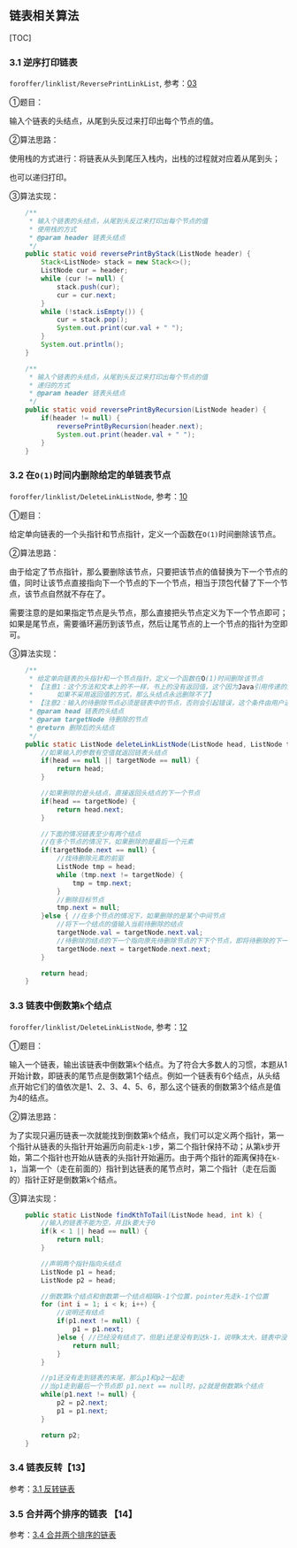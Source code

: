 ## 链表相关算法

[TOC]

### 3.1 逆序打印链表

`foroffer/linklist/ReversePrintLinkList`, 参考：[03](https://github.com/LRH1993/android_interview/blob/master/algorithm/For-offer/03.md)

①题目：

输入个链表的头结点，从尾到头反过来打印出每个节点的值。

②算法思路：

使用栈的方式进行：将链表从头到尾压入栈内，出栈的过程就对应着从尾到头；

也可以递归打印。

③算法实现：

```java
    /**
     * 输入个链表的头结点，从尾到头反过来打印出每个节点的值
     * 使用栈的方式
     * @param header 链表头结点
     */
    public static void reversePrintByStack(ListNode header) {
        Stack<ListNode> stack = new Stack<>();
        ListNode cur = header;
        while (cur != null) {
            stack.push(cur);
            cur = cur.next;
        }
        while (!stack.isEmpty()) {
            cur = stack.pop();
            System.out.print(cur.val + " ");
        }
        System.out.println();
    }

    /**
     * 输入个链表的头结点，从尾到头反过来打印出每个节点的值
     * 递归的方式
     * @param header 链表头结点
     */
    public static void reversePrintByRecursion(ListNode header) {
        if(header != null) {
            reversePrintByRecursion(header.next);
            System.out.print(header.val + " ");
        }
    }
```

### 3.2 在`O(1)`时间内删除给定的单链表节点

`foroffer/linklist/DeleteLinkListNode`, 参考：[10](https://github.com/LRH1993/android_interview/blob/master/algorithm/For-offer/10.md)

①题目：

给定单向链表的一个头指针和节点指针，定义一个函数在`O(1)`时间删除该节点。

②算法思路：

由于给定了节点指针，那么要删除该节点，只要把该节点的值替换为下一个节点的值，同时让该节点直接指向下一个节点的下一个节点，相当于顶包代替了下一个节点，该节点自然就不存在了。

需要注意的是如果指定节点是头节点，那么直接把头节点定义为下一个节点即可；如果是尾节点，需要循环遍历到该节点，然后让尾节点的上一个节点的指针为空即可。

③算法实现：

```java
    /**
     * 给定单向链表的头指针和一个节点指针，定义一个函数在O(1)时间删除该节点
     * 【注意1：这个方法和文本上的不一样，书上的没有返回值，这个因为Java引用传递的原因，如果删除的节点是头结点，
     *      如果不采用返回值的方式，那么头结点永远删除不了】
     * 【注意2：输入的待删除节点必须是链表中的节点，否则会引起错误，这个条件由用户进行保证】
     * @param head 链表的头结点
     * @param targetNode 待删除的节点
     * @return 删除后的头结点
     */
    public static ListNode deleteLinkListNode(ListNode head, ListNode targetNode) {
        //如果输入的参数有空值就返回链表头结点
        if(head == null || targetNode == null) {
            return head;
        }

        //如果删除的是头结点，直接返回头结点的下一个节点
        if(head == targetNode) {
            return head.next;
        }

        //下面的情况链表至少有两个结点
        //在多个节点的情况下，如果删除的是最后一个元素
        if(targetNode.next == null) {
            //找待删除元素的前驱
            ListNode tmp = head;
            while (tmp.next != targetNode) {
                tmp = tmp.next;
            }
            //删除目标节点
            tmp.next = null;
        }else { //在多个节点的情况下，如果删除的是某个中间节点
            //将下一个结点的值输入当前待删除的结点
            targetNode.val = targetNode.next.val;
            //待删除的结点的下一个指向原先待删除节点的下下个节点，即将待删除的下一个结点删除
            targetNode.next = targetNode.next.next;
        }

        return head;
    }
```

### 3.3 链表中倒数第`k`个结点

`foroffer/linklist/DeleteLinkListNode`, 参考：[12](https://github.com/LRH1993/android_interview/blob/master/algorithm/For-offer/12.md)

①题目：

输入一个链表，输出该链表中倒数第`k`个结点。为了符合大多数人的习惯，本题从1开始计数，即链表的尾节点是倒数第1个结点。例如一个链表有6个结点，从头结点开始它们的值依次是1、2、3、4、5、6，那么这个链表的倒数第3个结点是值为4的结点。

②算法思路：

为了实现只遍历链表一次就能找到倒数第`k`个结点，我们可以定义两个指针，第一个指针从链表的头指针开始遍历向前走`k-1`步，第二个指针保持不动；从第`k`步开始，第二个指针也开始从链表的头指针开始遍历。由于两个指针的距离保持在`k-1`，当第一个（走在前面的）指针到达链表的尾节点时，第二个指针（走在后面的）指针正好是倒数第`k`个结点。

③算法实现：

```java
    public static ListNode findKthToTail(ListNode head, int k) {
        //输入的链表不能为空，并且k要大于0
        if(k < 1 || head == null) {
            return null;
        }

        //声明两个指针指向头结点
        ListNode p1 = head;
        ListNode p2 = head;

        //倒数第k个结点和倒数第一个结点相隔k-1个位置，pointer先走k-1个位置
        for (int i = 1; i < k; i++) {
            //说明还有结点
            if(p1.next != null) {
                p1 = p1.next;
            }else { //已经没有结点了，但是i还是没有到达k-1，说明k太大，链表中没有那么多元素
                return null;
            }
        }

        //p1还没有走到链表的末尾，那么p1和p2一起走
        //当p1走到最后一个节点即 p1.next == null时，p2就是倒数第k个结点
        while(p1.next != null) {
            p2 = p2.next;
            p1 = p1.next;
        }

        return p2;
    }
```

### 3.4 链表反转【13】

参考：[3.1 反转链表](https://github.com/tianyalu/Algorithm/blob/master/readme/linklist.md)

### 3.5 合并两个排序的链表 【14】

参考：[3.4 合并两个排序的链表](https://github.com/tianyalu/Algorithm/blob/master/readme/linklist.md)

